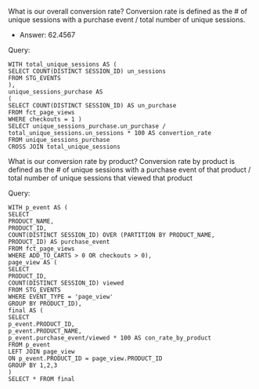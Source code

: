 What is our overall conversion rate?
Conversion rate is defined as the # of unique sessions with a purchase event / total number of unique sessions.

* Answer: 62.4567

Query: 
```
WITH total_unique_sessions AS (
SELECT COUNT(DISTINCT SESSION_ID) un_sessions
FROM STG_EVENTS
),
unique_sessions_purchase AS
(
SELECT COUNT(DISTINCT SESSION_ID) AS un_purchase
FROM fct_page_views
WHERE checkouts = 1 )
SELECT unique_sessions_purchase.un_purchase / total_unique_sessions.un_sessions * 100 AS convertion_rate 
FROM unique_sessions_purchase
CROSS JOIN total_unique_sessions
```

What is our conversion rate by product?
Conversion rate by product is defined as the # of unique sessions with a purchase event of that product / total number of unique sessions that viewed that product

Query: 
```
WITH p_event AS (
SELECT 
PRODUCT_NAME,
PRODUCT_ID,
COUNT(DISTINCT SESSION_ID) OVER (PARTITION BY PRODUCT_NAME, PRODUCT_ID) AS purchase_event
FROM fct_page_views
WHERE ADD_TO_CARTS > 0 OR checkouts > 0),
page_view AS (
SELECT
PRODUCT_ID,
COUNT(DISTINCT SESSION_ID) viewed
FROM STG_EVENTS
WHERE EVENT_TYPE = 'page_view'
GROUP BY PRODUCT_ID), 
final AS (
SELECT 
p_event.PRODUCT_ID,
p_event.PRODUCT_NAME,
p_event.purchase_event/viewed * 100 AS con_rate_by_product
FROM p_event
LEFT JOIN page_view
ON p_event.PRODUCT_ID = page_view.PRODUCT_ID
GROUP BY 1,2,3
)
SELECT * FROM final 
```